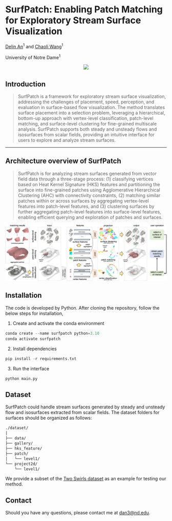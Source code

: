 # SurfPatch: Enabling Patch Matching for Exploratory Stream Surface Visualization

[Delin An](https://github.com/adlsn)<sup>1</sup> and [Chaoli Wang](https://sites.nd.edu/chaoli-wang/)<sup>1</sup>

University of Notre Dame<sup>1</sup>

<div align='center'>
<img src='video.gif'>
</div>

## Introduction
> SurfPatch is a framework for exploratory stream surface visualization, addressing the challenges of placement, speed, perception, and evaluation in surface-based flow visualization. The method translates surface placement into a selection problem, leveraging a hierarchical, bottom-up approach with vertex-level classification, patch-level matching, and surface-level clustering for fine-grained multiscale analysis. SurfPatch supports both steady and unsteady flows and isosurfaces from scalar fields, providing an intuitive interface for users to explore and analyze stream surfaces.
---
## Architecture overview of SurfPatch
> SurfPatch is for analyzing stream surfaces generated from vector field data through a three-stage process: (1) classifying vertices based on Heat Kernel Signature (HKS) features and partitioning the surface into fine-grained patches using Agglomerative Hierarchical Clustering (AHC) with connectivity constraints, (2) matching similar patches within or across surfaces by aggregating vertex-level features into patch-level features, and (3) clustering surfaces by further aggregating patch-level features into surface-level features, enabling efficient querying and exploration of patches and surfaces.
<div align='center'>
<img src='framework.png'>
</div>

## Installation
The code is developed by Python. After cloning the repository, follow the below steps for installation,
1. Create and activate the conda environment
```python
conda create --name surfpatch python=3.10
conda activate surfpatch
```
2. Install dependencies
```python
pip install -r requirements.txt
```
3. Run the interface
```python
python main.py
```

## Dataset
SurfPatch could handle stream surfaces generated by steady and unsteady flow and isosurfaces extracted from scalar fields. 
The dataset folders for surfaces should be organized as follows:
```
./dataset/
|
├── data/
├── gallery/
├── hks_feature/
├── patch/
│   └── level1/
└── project2d/
    └── level1/
```
We provide a subset of the [Two Swirls dataset](https://drive.google.com/drive/folders/1-PPu12Ls-kHmZtfqaNW3rfJ199-R4bpg?usp=drive_link) as an example for testing our method.

## Contact
Should you have any questions, please contact me at dan3@nd.edu.











